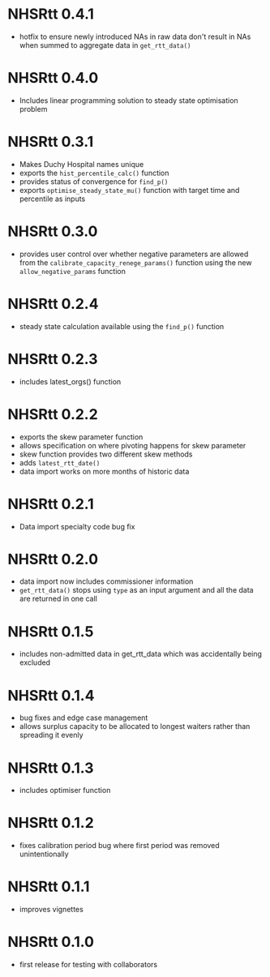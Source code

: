 # NHSRtt 0.4.1

* hotfix to ensure newly introduced NAs in raw data don't result in NAs when summed to aggregate data in `get_rtt_data()`

# NHSRtt 0.4.0

* Includes linear programming solution to steady state optimisation problem

# NHSRtt 0.3.1

* Makes Duchy Hospital names unique
* exports the `hist_percentile_calc()` function
* provides status of convergence for `find_p()`
* exports `optimise_steady_state_mu()` function with target time and percentile as inputs

# NHSRtt 0.3.0

* provides user control over whether negative parameters are allowed from the `calibrate_capacity_renege_params()` function using the new `allow_negative_params` function

# NHSRtt 0.2.4

* steady state calculation available using the `find_p()` function

# NHSRtt 0.2.3

* includes latest_orgs() function

# NHSRtt 0.2.2

* exports the skew parameter function
* allows specification on where pivoting happens for skew parameter
* skew function provides two different skew methods
* adds `latest_rtt_date()`
* data import works on more months of historic data

# NHSRtt 0.2.1

* Data import specialty code bug fix

# NHSRtt 0.2.0

* data import now includes commissioner information
* `get_rtt_data()` stops using `type` as an input argument and all the data are returned in one call

# NHSRtt 0.1.5

* includes non-admitted data in get_rtt_data which was accidentally being excluded

# NHSRtt 0.1.4

* bug fixes and edge case management
* allows surplus capacity to be allocated to longest waiters rather than spreading it evenly

# NHSRtt 0.1.3

* includes optimiser function

# NHSRtt 0.1.2

* fixes calibration period bug where first period was removed unintentionally


# NHSRtt 0.1.1

* improves vignettes


# NHSRtt 0.1.0

* first release for testing with collaborators

